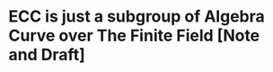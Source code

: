 # ECC is just a subgroup of Algebra Curve over The Finite Field [Note and Draft]

<canvas id="pdf-canvas"></canvas>

<script>
var url =  "https://github.com/RyanKung/ryankung.github.io/raw/master/src/pdfs/2017-10-08-ecc_is_just_a_subgroup_of_algegra_cruve_over_the_finite_field.pdf" 
var loadingTask = pdfjsLib.getDocument(url);
loadingTask.promise.then(function(pdf) {
  console.log('PDF loaded');
  // Fetch the first page
  var pageNumber = 1;
  pdf.getPage(pageNumber).then(function(page) {
    console.log('Page loaded');
    var scale = 1.5;
    var viewport = page.getViewport(scale);

    // Prepare canvas using PDF page dimensions
    var canvas = document.getElementById("pdf-canvas");
    var context = canvas.getContext('2d');
    canvas.height = viewport.height;
    canvas.width = viewport.width;

    // Render PDF page into canvas context
    var renderContext = {
      canvasContext: context,
      viewport: viewport
    };
    var renderTask = page.render(renderContext);
    renderTask.then(function () {
      console.log('Page rendered');
    });
  });
}, function (reason) {
  // PDF loading error
  console.error(reason);
});
</script>

<!-- <embed id="pdfPlayer" src="https://github.com/RyanKung/ryankung.github.io/raw/master/src/pdfs/2017-10-08-ecc_is_just_a_subgroup_of_algegra_cruve_over_the_finite_field.pdf" type="application/pdf" width="100%" height="100%" > -->
